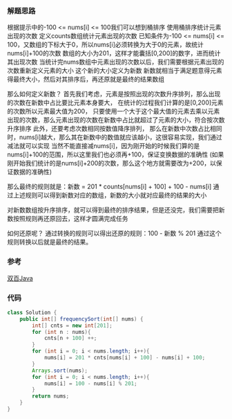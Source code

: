 ### 解题思路
根据提示中的-100 <= nums[i] <= 100我们可以想到桶排序
使用桶排序统计元素出现的次数
定义counts数组统计元素出现的次数
已知条件为-100 <= nums[i] <= 100，又数组的下标大于0，所以nums[i]必须转换为大于0的元素，故统计nums[i]+100的次数
数组的大小为201，这样才能囊括[0,200]的数字，进而统计其出现次数
当统计完nums数组中元素出现的次数以后，我们需要根据元素出现的次数重新定义元素的大小
这个新的大小定义为新数
新数就相当于满足题意得元素得最终大小，然后对其排序后，再还原就是最终的结果数组

那么如何定义新数？
首先我们考虑，元素是按照出现的次数升序排列，那么出现的次数在新数中占比要比元素本身要大，
在统计的过程我们计算的是[0,200]元素的次数所以元素最大值为200，
只要使用一个大于这个最大值的元素去乘以元素出现的次数，那么元素出现的次数在新数中占比就超过了元素的大小，符合按次数升序排序
此外，还要考虑次数相同按数值降序排列，
那么在新数中次数占比相同时，nums[i]越大，那么其在新数中的数值就应该越小，这很容易实现，我们通过减法就可以实现
当然不能直接减nums[i]，因为刚开始的时候我们算的是nums[i]+100的范围，所以这里我们也必须再+100，保证变换数据的准确性
(如果刚开始我们统计的是nums[i]+200的次数，那么这个地方就需要改为+200，以保证数据的准确性)

那么最终的规则就是：新数 = 201 * counts[nums[i] + 100] + 100 - nums[i]
通过上述规则可以得到新数对应的数组，新数的大小就对应最终的结果的大小

对新数数组按升序排序，就可以得到最终的排序结果，但是还没完，我们需要把新数按照规则再还原回去，这样才圆满完成任务

如何还原呢？
通过转换的规则可以得出还原的规则：100 - 新数 % 201
通过这个规则转换以后就是最终的结果。

### 参考
[双百Java](https://leetcode-cn.com/problems/sort-array-by-increasing-frequency/solution/shuang-bai-java-by-remy-4/)

### 代码

```java
class Solution {
    public int[] frequencySort(int[] nums) {
        int[] cnts = new int[201];
        for (int n : nums){
            cnts[n + 100] ++;
        }
        for (int i = 0; i < nums.length; i++){
            nums[i] = 201 * cnts[nums[i] + 100] - nums[i] + 100;
        }
        Arrays.sort(nums);
        for (int i = 0; i < nums.length; i++){
            nums[i] = 100 - nums[i] % 201;
        }
        return nums;
    }
}
```